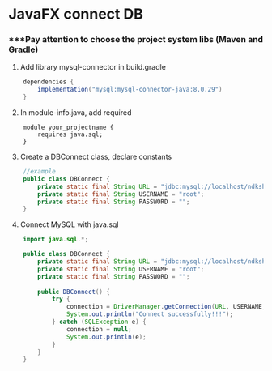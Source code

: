 # JavaFX connect DB
### ***Pay attention to choose the project system libs (Maven and Gradle)
1. Add library mysql-connector in build.gradle
```.gradle
    dependencies {
        implementation("mysql:mysql-connector-java:8.0.29")
    }
```
2. In module-info.java, add required 
```
    module your_projectname {
        requires java.sql;
    }
```
3. Create a DBConnect class, declare constants
```java
    //example 
    public class DBConnect {
        private static final String URL = "jdbc:mysql://localhost/ndkshop"; //jdbc:mysql is required 
        private static final String USERNAME = "root";
        private static final String PASSWORD = "";
    }
```
4. Connect MySQL with java.sql
```java
    import java.sql.*;

    public class DBConnect {
        private static final String URL = "jdbc:mysql://localhost/ndkshop"; //jdbc:mysql is required 
        private static final String USERNAME = "root";
        private static final String PASSWORD = "";
        
        public DBConnect() {
            try {
                connection = DriverManager.getConnection(URL, USERNAME, PASSWORD);
                System.out.println("Connect successfully!!!");
            } catch (SQLException e) {
                connection = null;
                System.out.println(e);
            }
        }
    }
```